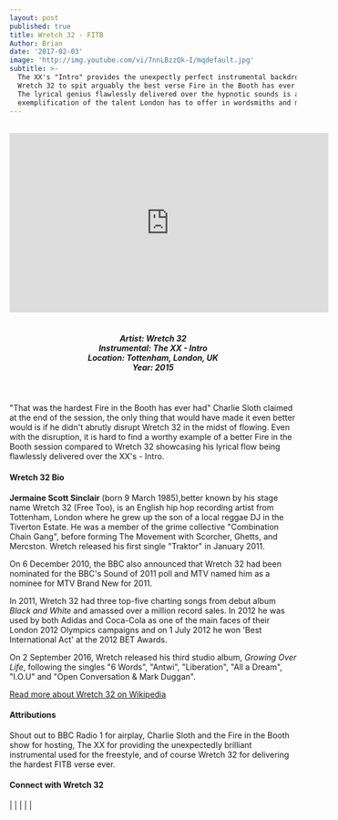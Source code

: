 ```yaml
---
layout: post
published: true
title: Wretch 32 - FITB
Author: Brian
date: '2017-02-03'
image: 'http://img.youtube.com/vi/7nnLBzzQk-I/mqdefault.jpg'
subtitle: >-
  The XX's "Intro" provides the unexpectly perfect instrumental backdrop for
  Wretch 32 to spit arguably the best verse Fire in the Booth has ever recorded.
  The lyrical genius flawlessly delivered over the hypnotic sounds is an
  exemplification of the talent London has to offer in wordsmiths and musicians.
---
```

<br>
<div class="embed-container">
<iframe allowfullscreen="" frameborder="0" height="315" src="https://www.youtube.com/embed/7nnLBzzQk-I?rel=0&amp;start=153" width="560"></iframe></div>
<br>
<h5 style="text-align: center;">
Artist: Wretch 32 <br>
Instrumental: The XX - Intro <br>
Location: Tottenham, London, UK <br>
Year: 2015
</h5>
<br>

"That was the hardest Fire in the Booth has ever had" Charlie Sloth claimed at the end of the session, the only thing that would have made it even better would is if he didn't abrutly disrupt Wretch 32 in the midst of flowing. Even with the disruption, it is hard to find a worthy example of a better Fire in the Booth session compared to Wretch 32 showcasing his lyrical flow being flawlessly delivered over the XX's - Intro. 

#### Wretch 32 Bio

**Jermaine Scott Sinclair** (born 9 March 1985),better known by his stage name Wretch 32 (Free Too), is an English hip hop recording artist from Tottenham, London where he grew up the son of a local reggae DJ in the Tiverton Estate. He was a member of the grime collective "Combination Chain Gang", before forming The Movement with Scorcher, Ghetts, and Mercston. Wretch released his first single "Traktor" in January 2011.

On 6 December 2010, the BBC also announced that Wretch 32 had been nominated for the BBC's Sound of 2011 poll and MTV named him as a nominee for MTV Brand New for 2011.

In 2011, Wretch 32 had three top-five charting songs from debut album *Black and White* and amassed over a million record sales. In 2012 he was used by both Adidas and Coca-Cola as one of the main faces of their London 2012 Olympics campaigns and on 1 July 2012 he won 'Best International Act' at the 2012 BET Awards.

On 2 September 2016, Wretch released his third studio album, *Growing Over Life*, following the singles "6 Words", "Antwi", "Liberation", "All a Dream", "I.O.U" and "Open Conversation & Mark Duggan".

<a href="https://en.wikipedia.org/wiki/Wretch_32" target="_blank">Read more about Wretch 32 on Wikipedia</a>

#### Attributions

Shout out to BBC Radio 1 for airplay, Charlie Sloth and the Fire in the Booth show for hosting, The XX for providing the unexpectedly brilliant instrumental used for the freestyle, and of course Wretch 32 for delivering the hardest FITB verse ever.

#### Connect with Wretch 32

<a class="fa fa-globe" href="http://www.wretch32.com/" target="_blank"></a> | 
<a class="fa fa-facebook" href="https://www.facebook.com/wretch32music" target="_blank"></a> | 
<a class="fa fa-instagram" href="https://www.instagram.com/officialwretch32" target="_blank"></a> | 
<a class="fa fa-soundcloud" href="https://soundcloud.com/wretch32" target="_blank"></a> | 
<a class="fa fa-twitter" href="https://twitter.com/wretch32" target="_blank"></a> | 
<a class="fa fa-youtube" href="https://www.youtube.com/user/Wretch32TV" target="_blank"></a>

<br>

